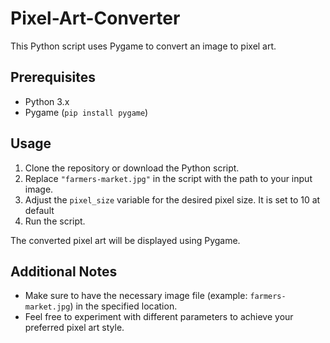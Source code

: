 # Pixel-Art-Converter

This Python script uses Pygame to convert an image to pixel art.

## Prerequisites

- Python 3.x
- Pygame (`pip install pygame`)


## Usage

1. Clone the repository or download the Python script.
2. Replace `"farmers-market.jpg"` in the script with the path to your input image.
3. Adjust the `pixel_size` variable for the desired pixel size. It is set to 10 at default
4. Run the script.

The converted pixel art will be displayed using Pygame.

## Additional Notes

- Make sure to have the necessary image file (example: `farmers-market.jpg`) in the specified location.
- Feel free to experiment with different parameters to achieve your preferred pixel art style.
